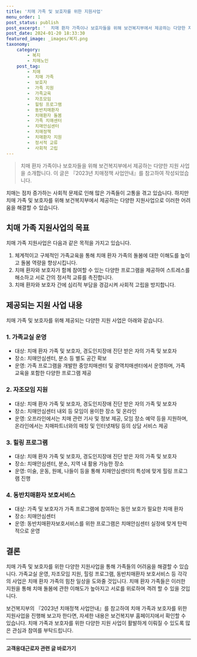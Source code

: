 ```yaml
---
title: '치매 가족 및 보호자를 위한 지원사업'
menu_order: 1
post_status: publish
post_excerpt: '  치매 환자 가족이나 보호자들을 위해 보건복지부에서 제공하는 다양한 지원 사업을 소개합니다. 이 글은  2023년 치매정책 사업안내 를 참고하여 작성되었습니다.'
post_date: 2024-01-20 18:33:30
featured_image: _images/복지.png
taxonomy:
    category:
        - 복지
        - 치매노인
    post_tag:
        - 치매
        -  치매 가족
        -  보호자
        -  가족 지원
        -  가족교육
        -  자조모임
        -  힐링 프로그램
        -  동반치매환자
        -  치매환자 돌봄
        -  가족 치매센터
        -  치매안심센터
        -  치매정책
        -  치매환자 지원
        -  정서적 교류
        -  사회적 고립
---
```



> 치매 환자 가족이나 보호자들을 위해 보건복지부에서 제공하는 다양한 지원 사업을 소개합니다. 이 글은 『2023년 치매정책 사업안내』를 참고하여 작성되었습니다.

치매는 점차 증가하는 사회적 문제로 인해 많은 가족들이 고통을 겪고 있습니다. 하지만 치매 가족 및 보호자를 위해 보건복지부에서 제공하는 다양한 지원사업으로 이러한 어려움을 해결할 수 있습니다.

## 치매 가족 지원사업의 목표

치매 가족 지원사업은 다음과 같은 목적을 가지고 있습니다.

1. 체계적이고 구체적인 가족교육을 통해 치매 환자 가족의 돌봄에 대한 이해도를 높이고 돌봄 역량을 향상시킵니다.
2. 치매 환자와 보호자가 함께 참여할 수 있는 다양한 프로그램을 제공하여 스트레스를 해소하고 서로 간의 정서적 교류를 촉진합니다.
3. 치매 환자와 보호자 간에 심리적 부담을 경감시켜 사회적 고립을 방지합니다.

## 제공되는 지원 사업 내용

치매 가족 및 보호자를 위해 제공되는 다양한 지원 사업은 아래와 같습니다.

### 1. 가족교실 운영

- 대상: 치매 환자 가족 및 보호자, 경도인지장애 진단 받은 자의 가족 및 보호자
- 장소: 치매안심센터, 분소 등 별도 공간 확보
- 운영: 가족 프로그램을 개발한 중앙치매센터 및 광역치매센터에서 운영하며, 가족 교육을 포함한 다양한 프로그램 제공

### 2. 자조모임 지원

- 대상: 치매 환자 가족 및 보호자, 경도인지장애 진단 받은 자의 가족 및 보호자
- 장소: 치매안심센터 내외 등 모임이 용이한 장소 및 온라인
- 운영: 오프라인에서는 치매 관련 기사 및 정보 제공, 모임 장소 예약 등을 지원하며, 온라인에서는 치매파트너와의 매칭 및 인터넷채팅 등의 상담 서비스 제공

### 3. 힐링 프로그램

- 대상: 치매 환자 가족 및 보호자, 경도인지장애 진단 받은 자의 가족 및 보호자
- 장소: 치매안심센터, 분소, 지역 내 활용 가능한 장소
- 운영: 미술, 운동, 원예, 나들이 등을 통해 치매안심센터의 특성에 맞게 힐링 프로그램 진행

### 4. 동반치매환자 보호서비스

- 대상: 가족 및 보호자가 가족 프로그램에 참여하는 동안 보호가 필요한 치매 환자
- 장소: 치매안심센터
- 운영: 동반치매환자보호서비스를 위한 프로그램은 치매안심센터 실정에 맞게 탄력적으로 운영

## 결론

치매 가족 및 보호자를 위한 다양한 지원사업을 통해 가족들의 어려움을 해결할 수 있습니다. 가족교실 운영, 자조모임 지원, 힐링 프로그램, 동반치매환자 보호서비스 등 각각의 사업은 치매 환자 가족의 힘찬 일상을 도와줄 것입니다. 치매 환자 가족들은 이러한 지원을 통해 치매 돌봄에 관한 이해도가 높아지고 서로를 위로하며 격려 할 수 있을 것입니다.

보건복지부의 『2023년 치매정책 사업안내』를 참고하여 치매 가족과 보호자를 위한 지원사업을 진행해 보고자 한다면, 자세한 내용은 보건복지부 홈페이지에서 확인할 수 있습니다. 치매 가족과 보호자를 위한 다양한 지원 사업이 활발하게 이뤄질 수 있도록 많은 관심과 참여를 부탁드립니다.
<!-- wp:separator -->
<hr class="wp-block-separator has-alpha-channel-opacity"/>
<!-- /wp:separator -->

<!-- wp:group {"backgroundColor":"base","layout":{"type":"constrained"}} -->
<div class="wp-block-group has-base-background-color has-background"><!-- wp:paragraph {"align":"center","fontSize":"medium"} -->
<p class="has-text-align-center has-large-font-size"><strong>고객응대근로자 관련 글 바로가기</strong></p>
<!-- /wp:paragraph -->


<!-- wp:latest-posts
{"categories":[{"id":9570,"count":19,"description":"","link":"https://uknowlaw.com/category/%ea%b3%a0%ea%b0%9d%ec%9d%91%eb%8c%80%ea%b7%bc%eb%a1%9c%ec%9e%90/","name":"고객응대근로자","slug":"고객응대근로자","taxonomy":"category","parent":0,"meta":[],"_links":{"self":[{"href":"https://uknowlaw.com/wp-json/wp/v2/categories/9570"}],"collection":[{"href":"https://uknowlaw.com/wp-json/wp/v2/categories"}],"about":[{"href":"https://uknowlaw.com/wp-json/wp/v2/taxonomies/category"}],"wp:post_type":[{"href":"https://uknowlaw.com/wp-json/wp/v2/posts?categories=9570"}],"curies":[{"name":"wp","href":"https://api.w.org/{rel}","templated":true}]}}],"postsToShow":100,"excerptLength":28,"postLayout":"grid","columns":2,"featuredImageAlign":"left","featuredImageSizeSlug":"large","fontSize":"small"} /--></div>
<!-- /wp:group -->